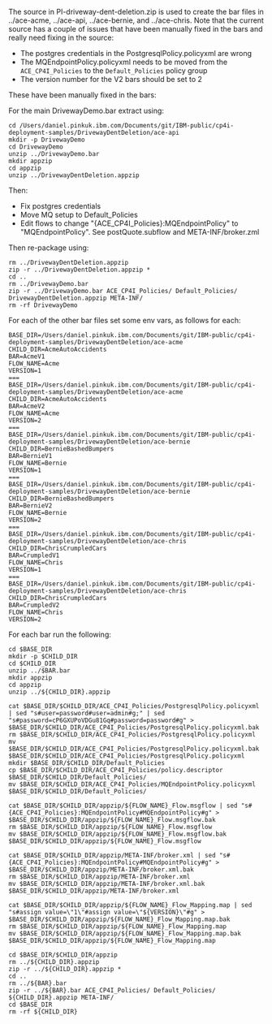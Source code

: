The source in PI-driveway-dent-deletion.zip is used to create the bar files in ../ace-acme,
../ace-api, ../ace-bernie, and ../ace-chris. Note that the current source has a couple of
issues that have been manually fixed in the bars and really need fixing in the source:
- The postgres credentials in the PostgresqlPolicy.policyxml are wrong
- The MQEndpointPolicy.policyxml needs to be moved from the `ACE_CP4I_Policies` to the `Default_Policies` policy group
- The version number for the V2 bars should be set to 2

These have been manually fixed in the bars:

For the main DrivewayDemo.bar extract using:
```
cd /Users/daniel.pinkuk.ibm.com/Documents/git/IBM-public/cp4i-deployment-samples/DrivewayDentDeletion/ace-api
mkdir -p DrivewayDemo
cd DrivewayDemo
unzip ../DrivewayDemo.bar
mkdir appzip
cd appzip
unzip ../DrivewayDentDeletion.appzip
```
Then:
- Fix postgres credentials
- Move MQ setup to Default_Policies
- Edit flows to change "{ACE_CP4I_Policies}:MQEndpointPolicy" to "MQEndpointPolicy". See postQuote.subflow and META-INF/broker.zml

Then re-package using:
```
rm ../DrivewayDentDeletion.appzip
zip -r ../DrivewayDentDeletion.appzip *
cd ..
rm ../DrivewayDemo.bar
zip -r ../DrivewayDemo.bar ACE_CP4I_Policies/ Default_Policies/ DrivewayDentDeletion.appzip META-INF/
rm -rf DrivewayDemo
```

For each of the other bar files set some env vars, as follows for each:
```
BASE_DIR=/Users/daniel.pinkuk.ibm.com/Documents/git/IBM-public/cp4i-deployment-samples/DrivewayDentDeletion/ace-acme
CHILD_DIR=AcmeAutoAccidents
BAR=AcmeV1
FLOW_NAME=Acme
VERSION=1
===
BASE_DIR=/Users/daniel.pinkuk.ibm.com/Documents/git/IBM-public/cp4i-deployment-samples/DrivewayDentDeletion/ace-acme
CHILD_DIR=AcmeAutoAccidents
BAR=AcmeV2
FLOW_NAME=Acme
VERSION=2
===
BASE_DIR=/Users/daniel.pinkuk.ibm.com/Documents/git/IBM-public/cp4i-deployment-samples/DrivewayDentDeletion/ace-bernie
CHILD_DIR=BernieBashedBumpers
BAR=BernieV1
FLOW_NAME=Bernie
VERSION=1
===
BASE_DIR=/Users/daniel.pinkuk.ibm.com/Documents/git/IBM-public/cp4i-deployment-samples/DrivewayDentDeletion/ace-bernie
CHILD_DIR=BernieBashedBumpers
BAR=BernieV2
FLOW_NAME=Bernie
VERSION=2
===
BASE_DIR=/Users/daniel.pinkuk.ibm.com/Documents/git/IBM-public/cp4i-deployment-samples/DrivewayDentDeletion/ace-chris
CHILD_DIR=ChrisCrumpledCars
BAR=CrumpledV1
FLOW_NAME=Chris
VERSION=1
===
BASE_DIR=/Users/daniel.pinkuk.ibm.com/Documents/git/IBM-public/cp4i-deployment-samples/DrivewayDentDeletion/ace-chris
CHILD_DIR=ChrisCrumpledCars
BAR=CrumpledV2
FLOW_NAME=Chris
VERSION=2
```
For each bar run the following:
```
cd $BASE_DIR
mkdir -p $CHILD_DIR
cd $CHILD_DIR
unzip ../$BAR.bar
mkdir appzip
cd appzip
unzip ../${CHILD_DIR}.appzip

cat $BASE_DIR/$CHILD_DIR/ACE_CP4I_Policies/PostgresqlPolicy.policyxml | sed "s#user=password#user=admin#g;" | sed "s#password=cP6GXUPoVDGu81Gq#password=password#g" > $BASE_DIR/$CHILD_DIR/ACE_CP4I_Policies/PostgresqlPolicy.policyxml.bak
rm $BASE_DIR/$CHILD_DIR/ACE_CP4I_Policies/PostgresqlPolicy.policyxml
mv $BASE_DIR/$CHILD_DIR/ACE_CP4I_Policies/PostgresqlPolicy.policyxml.bak $BASE_DIR/$CHILD_DIR/ACE_CP4I_Policies/PostgresqlPolicy.policyxml
mkdir $BASE_DIR/$CHILD_DIR/Default_Policies
cp $BASE_DIR/$CHILD_DIR/ACE_CP4I_Policies/policy.descriptor $BASE_DIR/$CHILD_DIR/Default_Policies/
mv $BASE_DIR/$CHILD_DIR/ACE_CP4I_Policies/MQEndpointPolicy.policyxml $BASE_DIR/$CHILD_DIR/Default_Policies/

cat $BASE_DIR/$CHILD_DIR/appzip/${FLOW_NAME}_Flow.msgflow | sed "s#{ACE_CP4I_Policies}:MQEndpointPolicy#MQEndpointPolicy#g" > $BASE_DIR/$CHILD_DIR/appzip/${FLOW_NAME}_Flow.msgflow.bak
rm $BASE_DIR/$CHILD_DIR/appzip/${FLOW_NAME}_Flow.msgflow
mv $BASE_DIR/$CHILD_DIR/appzip/${FLOW_NAME}_Flow.msgflow.bak $BASE_DIR/$CHILD_DIR/appzip/${FLOW_NAME}_Flow.msgflow

cat $BASE_DIR/$CHILD_DIR/appzip/META-INF/broker.xml | sed "s#{ACE_CP4I_Policies}:MQEndpointPolicy#MQEndpointPolicy#g" > $BASE_DIR/$CHILD_DIR/appzip/META-INF/broker.xml.bak
rm $BASE_DIR/$CHILD_DIR/appzip/META-INF/broker.xml
mv $BASE_DIR/$CHILD_DIR/appzip/META-INF/broker.xml.bak $BASE_DIR/$CHILD_DIR/appzip/META-INF/broker.xml

cat $BASE_DIR/$CHILD_DIR/appzip/${FLOW_NAME}_Flow_Mapping.map | sed "s#assign value=\"1\"#assign value=\"${VERSION}\"#g" > $BASE_DIR/$CHILD_DIR/appzip/${FLOW_NAME}_Flow_Mapping.map.bak
rm $BASE_DIR/$CHILD_DIR/appzip/${FLOW_NAME}_Flow_Mapping.map
mv $BASE_DIR/$CHILD_DIR/appzip/${FLOW_NAME}_Flow_Mapping.map.bak $BASE_DIR/$CHILD_DIR/appzip/${FLOW_NAME}_Flow_Mapping.map

cd $BASE_DIR/$CHILD_DIR/appzip
rm ../${CHILD_DIR}.appzip
zip -r ../${CHILD_DIR}.appzip *
cd ..
rm ../${BAR}.bar
zip -r ../${BAR}.bar ACE_CP4I_Policies/ Default_Policies/ ${CHILD_DIR}.appzip META-INF/
cd $BASE_DIR
rm -rf ${CHILD_DIR}
```
